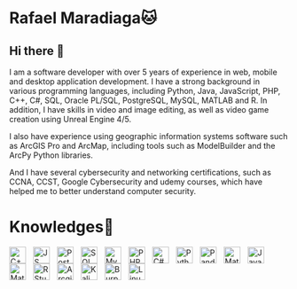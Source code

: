 # Rafael Maradiaga🐱
## Hi there 👋
I am a software developer with over 5 years of experience in web, mobile and desktop application development. I have a strong background in various programming languages, including Python, Java, JavaScript, PHP, C++, C#, SQL, Oracle PL/SQL, PostgreSQL, MySQL, MATLAB and R. In addition, I have skills in video and image editing, as well as video game creation using Unreal Engine 4/5.

I also have experience using geographic information systems software such as ArcGIS Pro and ArcMap, including tools such as ModelBuilder and the ArcPy Python libraries.

And I have several cybersecurity and networking certifications, such as CCNA, CCST, Google Cybersecurity and udemy courses, which have helped me to better understand computer security.

# Knowledges🧠
<img title="C++" align="left" alt="C++" width="30px" style="padding-right: 10px;" src="https://cdn.jsdelivr.net/gh/devicons/devicon@latest/icons/cplusplus/cplusplus-original.svg" />
<img title="JS" align="left" alt="JS" width="30px" style="padding-right: 10px;" src="https://cdn.jsdelivr.net/gh/devicons/devicon@latest/icons/javascript/javascript-original.svg" />
<img title="PostgreSQL" align="left" alt="PostgreSQL" width="30px" style="padding-right: 10px;" src="https://cdn.jsdelivr.net/gh/devicons/devicon@latest/icons/postgresql/postgresql-original.svg" />
<img title="SQL Server" align="left" alt="SQL Server" width="30px" style="padding-right: 10px;" src="https://cdn.jsdelivr.net/gh/devicons/devicon@latest/icons/microsoftsqlserver/microsoftsqlserver-original.svg" />
<img title="MySQL" align="left" alt="MySQL" width="30px" style="padding-right: 10px;" src="https://cdn.jsdelivr.net/gh/devicons/devicon@latest/icons/mysql/mysql-original.svg" />
<img title="PHP" align="left" alt="PHP" width="30px" style="padding-right: 10px;" src="https://cdn.jsdelivr.net/gh/devicons/devicon@latest/icons/php/php-original.svg" />
<img title="C#" align="left" alt="C#" width="30px" style="padding-right: 10px;" src="https://cdn.jsdelivr.net/gh/devicons/devicon@latest/icons/csharp/csharp-original.svg" />
<img title="Python" align="left" alt="Python" width="30px" style="padding-right: 10px;" src="https://cdn.jsdelivr.net/gh/devicons/devicon@latest/icons/python/python-original.svg" />
<img title="Pandas" align="left" alt="Pandas" width="30px" style="padding-right: 10px;" src="https://cdn.jsdelivr.net/gh/devicons/devicon@latest/icons/pandas/pandas-original.svg" />
<img title="Matplotlib" align="left" alt="Matplotlib" width="30px" style="padding-right: 10px;" src="https://cdn.jsdelivr.net/gh/devicons/devicon@latest/icons/matplotlib/matplotlib-original.svg" />          
<img title="Java" align="left" alt="Java" width="30px" style="padding-right: 10px;" src="https://cdn.jsdelivr.net/gh/devicons/devicon@latest/icons/java/java-original.svg" />
<img title="Matlab" align="left" alt="Matlab" width="30px" style="padding-right: 10px;" src="https://cdn.jsdelivr.net/gh/devicons/devicon@latest/icons/matlab/matlab-original.svg" />
<img title="RStudio" align="left" alt="RStudio" width="30px" style="padding-right: 10px;" src="https://cdn.jsdelivr.net/gh/devicons/devicon@latest/icons/rstudio/rstudio-original.svg" />
<img title="Arcgis Pro" align="left" alt="Arcgis Pro" width="30px" style="padding-right: 10px;" src="https://upload.wikimedia.org/wikipedia/en/f/f6/Arcgis_Pro_logo.svg" />
<img title="Kali Linux" align="left" alt="Kali Linux" width="30px" style="padding-right: 10px;" src="https://upload.wikimedia.org/wikipedia/commons/4/4b/Kali_Linux_2.0_wordmark.svg" />
<img title="Burp Suite" align="left" alt="Burp Suite" width="30px" style="padding-right: 10px;" src="https://www.kali.org/tools/burpsuite/images/burpsuite-logo.svg" />
<img title="Linux" align="left" alt="Linux" width="30px" style="padding-right: 10px;" src="https://cdn.jsdelivr.net/gh/devicons/devicon@latest/icons/linux/linux-original.svg" />
          
<br/>
<br/>
<br/>
          

          
          
